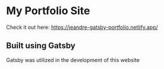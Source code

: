# My Portfolio Site

Check it out here: https://jeandre-gatsby-portfolio.netlify.app/

## Built using Gatsby

Gatsby was utilized in the development of this website

